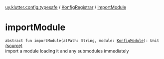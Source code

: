 [uy.klutter.config.typesafe](../index.md) / [KonfigRegistrar](index.md) / [importModule](.)


# importModule
<code>abstract fun importModule(atPath: String, module: [KonfigModule](../-konfig-module/index.md)): Unit</code> [(source)](https://github.com/kohesive/klutter/blob/master/config-typesafe-jdk6/src/main/kotlin/uy/klutter/config/typesafe/InjektConfig.kt#L64)<br/>
import a module loading it and any submodules immediately


